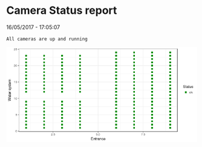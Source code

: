 Camera Status report
================
16/05/2017 - 17:05:07

    All cameras are up and running

![](camreport_files/figure-markdown_github/unnamed-chunk-2-1.png)
